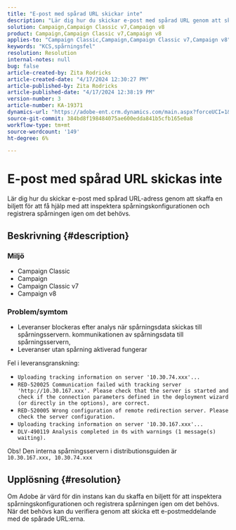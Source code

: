 ```yaml
---
title: "E-post med spårad URL skickar inte"
description: "Lär dig hur du skickar e-post med spårad URL genom att skaffa en biljett för att få hjälp med att inspektera spårningskonfigurationen"
solution: Campaign,Campaign Classic v7,Campaign v8
product: Campaign,Campaign Classic v7,Campaign v8
applies-to: "Campaign Classic,Campaign,Campaign Classic v7,Campaign v8"
keywords: "KCS,spårningsfel"
resolution: Resolution
internal-notes: null
bug: false
article-created-by: Zita Rodricks
article-created-date: "4/17/2024 12:30:27 PM"
article-published-by: Zita Rodricks
article-published-date: "4/17/2024 12:38:19 PM"
version-number: 3
article-number: KA-19371
dynamics-url: "https://adobe-ent.crm.dynamics.com/main.aspx?forceUCI=1&pagetype=entityrecord&etn=knowledgearticle&id=13731840-b6fc-ee11-a1ff-6045bd0065b6"
source-git-commit: 384bd8f198484075ae600edda841b5cfb165e0a8
workflow-type: tm+mt
source-wordcount: '149'
ht-degree: 6%

---
```


# E-post med spårad URL skickas inte


Lär dig hur du skickar e-post med spårad URL-adress genom att skaffa en biljett för att få hjälp med att inspektera spårningskonfigurationen och registrera spårningen igen om det behövs.

## Beskrivning {#description}


### <b>Miljö</b>

- Campaign Classic
- Campaign
- Campaign Classic v7
- Campaign v8




### <b>Problem/symtom</b>

- Leveranser blockeras efter analys när spårningsdata skickas till spårningsservern. kommunikationen av spårningsdata till spårningsservern,
- Leveranser utan spårning aktiverad fungerar


Fel i leveransgranskning:

- `Uploading tracking information on server '10.30.74.xxx'...`
- `RED-520025 Communication failed with tracking server 'http://10.30.167.xxx'. Please check that the server is started and check if the connection parameters defined in the deployment wizard (or directly in the options), are correct.`
- `RED-520005 Wrong configuration of remote redirection server. Please check the server configuration.`
- `Uploading tracking information on server '10.30.167.xxx'...`
- `DLV-490119 Analysis completed in 0s with warnings (1 message(s) waiting).`




Obs! Den interna spårningsservern i distributionsguiden är `10.30.167.xxx, 10.30.74.xxx`


## Upplösning {#resolution}


Om Adobe är värd för din instans kan du skaffa en biljett för att inspektera spårningskonfigurationen och registrera spårningen igen om det behövs. När det behövs kan du verifiera genom att skicka ett e-postmeddelande med de spårade URL:erna.




